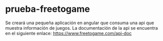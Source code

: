 # prueba-freetogame
Se creará una pequeña aplicación en angular que consuma una api que muestra información de juegos. La documentación de la api se encuentra en el siguiente enlace: https://www.freetogame.com/api-doc
